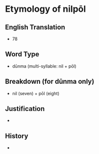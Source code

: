 # Etymology of nilpōl

## English Translation
- 78

## Word Type
- dūnma (multi-syllable: nil + pōl)

## Breakdown (for dūnma only)
- nil (seven) + pōl (eight)

## Justification
- 

## History
- 
